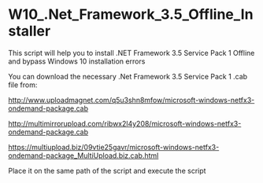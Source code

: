 # W10_.Net_Framework_3.5_Offline_Installer
This script will help you to install .NET Framework 3.5 Service Pack 1 Offline and bypass Windows 10 installation errors

You can download the necessary .Net Framework 3.5 Service Pack 1 .cab file from: 

http://www.uploadmagnet.com/q5u3shn8mfow/microsoft-windows-netfx3-ondemand-package.cab

http://multimirrorupload.com/ribwx2l4y208/microsoft-windows-netfx3-ondemand-package.cab

https://multiupload.biz/09vtie25gavr/microsoft-windows-netfx3-ondemand-package_MultiUpload.biz.cab.html

Place it on the same path of the script and execute the script
